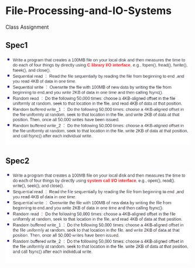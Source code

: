 # File-Processing-and-IO-Systems
Class Assignment
## Spec1
![image](spec1.png)
## Spec2
![image](spec2.png)
